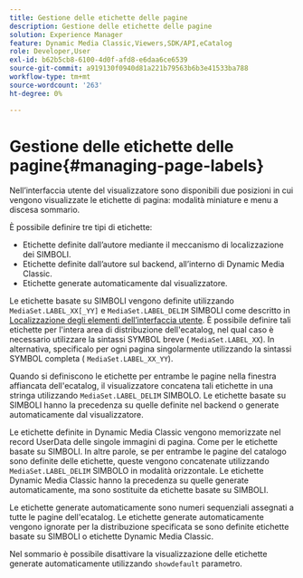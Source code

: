 ```yaml
---
title: Gestione delle etichette delle pagine
description: Gestione delle etichette delle pagine
solution: Experience Manager
feature: Dynamic Media Classic,Viewers,SDK/API,eCatalog
role: Developer,User
exl-id: b62b5cb8-6100-4d0f-afd8-e6daa6ce6539
source-git-commit: a919130f0940d81a221b79563b6b3e41533ba788
workflow-type: tm+mt
source-wordcount: '263'
ht-degree: 0%

---
```


# Gestione delle etichette delle pagine{#managing-page-labels}

Nell’interfaccia utente del visualizzatore sono disponibili due posizioni in cui vengono visualizzate le etichette di pagina: modalità miniature e menu a discesa sommario.

È possibile definire tre tipi di etichette:

* Etichette definite dall’autore mediante il meccanismo di localizzazione dei SIMBOLI.
* Etichette definite dall’autore sul backend, all’interno di Dynamic Media Classic.
* Etichette generate automaticamente dal visualizzatore.

Le etichette basate su SIMBOLI vengono definite utilizzando `MediaSet.LABEL_XX[_YY]` e `MediaSet.LABEL_DELIM` SIMBOLI come descritto in [Localizzazione degli elementi dell’interfaccia utente](../../c-html5-s7-aem-asset-viewers/c-html5-20-ecatalog-viewer-about/c-html5-20-ecatalog-viewer-localization.md#concept-cbfc39344c494eb7b9f6a272cff0cc74). È possibile definire tali etichette per l&#39;intera area di distribuzione dell&#39;ecatalog, nel qual caso è necessario utilizzare la sintassi SYMBOL breve ( `MediaSet.LABEL_XX`). In alternativa, specificalo per ogni pagina singolarmente utilizzando la sintassi SYMBOL completa ( `MediaSet.LABEL_XX_YY`).

Quando si definiscono le etichette per entrambe le pagine nella finestra affiancata dell&#39;ecatalog, il visualizzatore concatena tali etichette in una stringa utilizzando `MediaSet.LABEL_DELIM` SIMBOLO. Le etichette basate su SIMBOLI hanno la precedenza su quelle definite nel backend o generate automaticamente dal visualizzatore.

Le etichette definite in Dynamic Media Classic vengono memorizzate nel record UserData delle singole immagini di pagina. Come per le etichette basate su SIMBOLI. In altre parole, se per entrambe le pagine del catalogo sono definite delle etichette, queste vengono concatenate utilizzando `MediaSet.LABEL_DELIM` SIMBOLO in modalità orizzontale. Le etichette Dynamic Media Classic hanno la precedenza su quelle generate automaticamente, ma sono sostituite da etichette basate su SIMBOLI.

Le etichette generate automaticamente sono numeri sequenziali assegnati a tutte le pagine dell&#39;ecatalog. Le etichette generate automaticamente vengono ignorate per la distribuzione specificata se sono definite etichette basate su SIMBOLI o etichette Dynamic Media Classic.

Nel sommario è possibile disattivare la visualizzazione delle etichette generate automaticamente utilizzando `showdefault` parametro.
